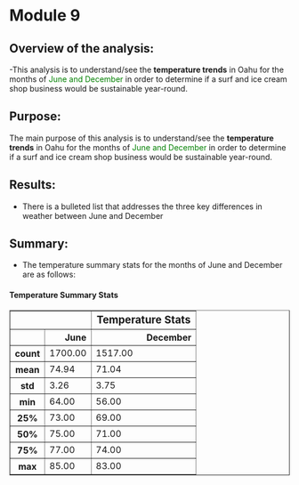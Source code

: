 # Module 9
## Overview  of the analysis:
-This analysis is to understand/see the **temperature trends** in Oahu for the months of <span style="color: green">June and December</span> in order to determine if a surf and ice cream shop business would be sustainable year-round.

## Purpose:
  The main purpose of this analysis is to understand/see the **temperature trends** in Oahu for the months of <span style="color: green">June and December</span> in order to determine if a surf and ice cream shop business would be sustainable year-round.
## Results:
* There is a bulleted list that addresses the three key differences in weather between June and December
## Summary:
- The temperature summary stats for the months of June and December are as follows:
#### Temperature Summary Stats
<table border="1" class="dataframe">
  <thead>
    <tr colspan="2" style="text-align: center; font-size: 14pt;">
        <th colspan="2"></th>
        <th >Temperature Stats</th>
    </tr>
    <tr style="text-align: right;">
      <th></th>
      <th>June</th>
      <th>December</th>
    </tr>
  </thead>
  <tbody>
    <tr>
      <th>count</th>
      <td>1700.00</td>
      <td>1517.00</td>
    </tr>
    <tr>
      <th>mean</th>
      <td>74.94</td>
      <td>71.04</td>
    </tr>
    <tr>
      <th>std</th>
      <td>3.26</td>
      <td>3.75</td>
    </tr>
    <tr>
      <th>min</th>
      <td>64.00</td>
      <td>56.00</td>
    </tr>
    <tr>
      <th>25%</th>
      <td>73.00</td>
      <td>69.00</td>
    </tr>
    <tr>
      <th>50%</th>
      <td>75.00</td>
      <td>71.00</td>
    </tr>
    <tr>
      <th>75%</th>
      <td>77.00</td>
      <td>74.00</td>
    </tr>
    <tr>
      <th>max</th>
      <td>85.00</td>
      <td>83.00</td>
    </tr>
  </tbody>
</table>
